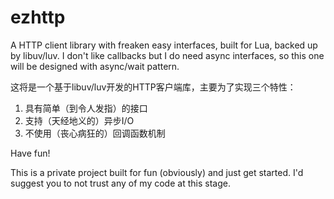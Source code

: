 # ezhttp
A HTTP client library with freaken easy interfaces, built for Lua, backed up by libuv/luv. I don't like callbacks but I do need async interfaces, so this one will be designed with async/wait pattern.

这将是一个基于libuv/luv开发的HTTP客户端库，主要为了实现三个特性：
1. 具有简单（到令人发指）的接口
2. 支持（天经地义的）异步I/O
3. 不使用（丧心病狂的）回调函数机制

Have fun!

This is a private project built for fun (obviously) and just get started. I'd suggest you to not trust any of my code at this stage.
